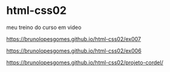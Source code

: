 # html-css02
 meu treino do curso em video

https://brunolopesgomes.github.io/html-css02/ex007

https://brunolopesgomes.github.io/html-css02/ex006

https://brunolopesgomes.github.io/html-css02/projeto-cordel/
